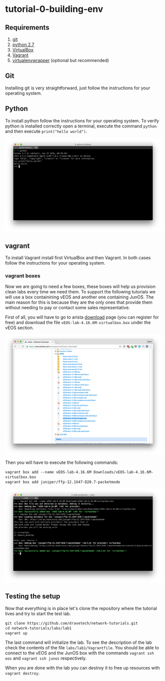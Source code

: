 # tutorial-0-building-env

## Requirements

1. [git](https://git-scm.com/downloads)
1. [python 2.7](https://www.python.org/downloads/)
1. [VirtualBox](https://www.virtualbox.org/wiki/Downloads)
1. [Vagrant](https://www.vagrantup.com/docs/installation/)
1. [virtualenvwrapper](http://virtualenvwrapper.readthedocs.io/en/latest/install.html) (optional but recommended)

## Git

Installing git is very straightforward, just follow the instructions for your operating system.

## Python

To install python follow the instructions for your operating system. To verify python is installed correctly open a terminal, execute the command ``python`` and then execute ``print("hello world")``.

![hello world](content/python.png)

## vagrant

To install Vagrant install first VirtualBox and then Vagrant. In both cases follow the instructions for your operating system.

### vagrant boxes

Now we are going to need a few boxes, these boxes will help us provision clean labs every time we need them. To support the following tutorials we will use a box containining vEOS and another one containing JunOS. The main reason for this is because they are the only ones that provide them without needing to pay or contact some sales representative.

First of all, you will have to go to arista [download](http://www.arista.com/en/support/software-download) page (you can register for free) and download the file ``vEOS-lab-4.16.6M-virtualbox.box`` under the vEOS section.

![eos box](content/support_arista.png)

Then you will have to execute the following commands:

    vagrant box add --name vEOS-lab-4.16.6M Downloads/vEOS-lab-4.16.6M-virtualbox.box
    vagrant box add juniper/ffp-12.1X47-D20.7-packetmode

![vagrant add](content/vagrant_add.png)

## Testing the setup

Now that everything is in place let's clone the repository where the tutorial lives and try to start the test lab.

    git clone https://github.com/dravetech/network-tutorials.git
    cd network-tutorials/labs/lab1
    vagrant up

The last command will initialize the lab. To see the description of the lab check the contents of the file ``labs/lab1/Vagrantfile``. You should be able to connect to the vEOS and the JunOS box with the commands ``vagrant ssh eos`` and ``vagrant ssh junos`` respectively.

When you are done with the lab you can destroy it to free up resources with ``vagrant destroy``.
